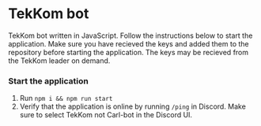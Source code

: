 # TekKom bot
TekKom bot written in JavaScript. Follow the instructions below to start the
application. Make sure you have recieved the keys and added them to the
repository before starting the application. The keys may be recieved from the
TekKom leader on demand.

### Start the application
1. Run `npm i && npm run start`
2. Verify that the application is online by running `/ping` in Discord. Make
sure to select TekKom not Carl-bot in the Discord UI.
